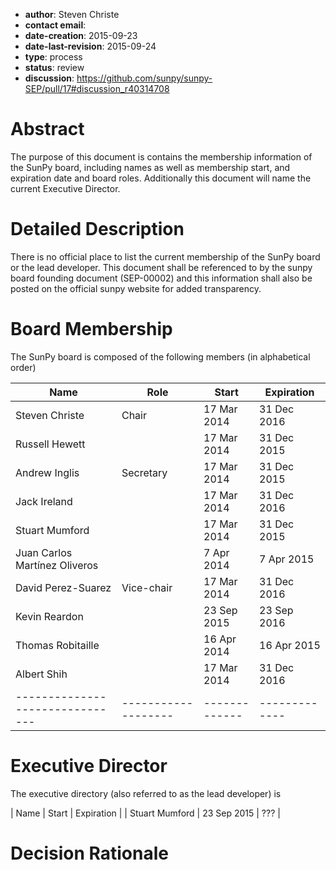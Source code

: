 * **author**: Steven Christe
* **contact email**:
* **date-creation**: 2015-09-23
* **date-last-revision**: 2015-09-24
* **type**: process
* **status**: review
* **discussion**: https://github.com/sunpy/sunpy-SEP/pull/17#discussion_r40314708

# Abstract
The purpose of this document is contains the membership information of
the SunPy board, including names as well as membership start, and expiration
date and board roles. Additionally this document will name the current Executive
Director.

# Detailed Description
There is no official place to list the current membership of the SunPy board
or the lead developer. This document shall be referenced to by the sunpy board
founding document (SEP-00002) and this information shall also be posted on the
official sunpy website for added transparency.

# Board Membership
The SunPy board is composed of the following members (in alphabetical order)

| Name                          | Role              | Start       |  Expiration |
|-------------------------------|-------------------|-------------|-------------|
| Steven Christe                | Chair             | 17 Mar 2014 | 31 Dec 2016 |
| Russell Hewett                |                   | 17 Mar 2014 | 31 Dec 2015 |
| Andrew Inglis                 | Secretary         | 17 Mar 2014 | 31 Dec 2015 |
| Jack Ireland                  |                   | 17 Mar 2014 | 31 Dec 2016 |
| Stuart Mumford                |                   | 17 Mar 2014 | 31 Dec 2015 |
| Juan Carlos Martínez Oliveros |                   |  7 Apr 2014 |  7 Apr 2015 |
| David Perez-Suarez            | Vice-chair        | 17 Mar 2014 | 31 Dec 2016 |
| Kevin Reardon                 |                   | 23 Sep 2015 | 23 Sep 2016 |
| Thomas Robitaille             |                   | 16 Apr 2014 | 16 Apr 2015 |
| Albert Shih                   |                   | 17 Mar 2014 | 31 Dec 2016 |
|-------------------------------|-------------------|-------------|-------------|

# Executive Director
The executive directory (also referred to as the lead developer) is

| Name           | Start        | Expiration |
| Stuart Mumford | 23 Sep 2015  | ???        |

# Decision Rationale
